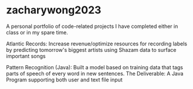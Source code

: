 # zacharywong2023

A personal portfolio of code-related projects I have completed either in class or in my spare time.

Atlantic Records: Increase revenue/optimize resources for recording labels by predicting tomorrow's biggest artists using Shazam data to surface important songs


Pattern Recognition (Java): Built a model based on training data that tags parts of speech of every word in new sentences. The Deliverable: A Java Program supporting both user and text file input

